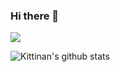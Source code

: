 ### Hi there 👋

![](https://komarev.com/ghpvc/?username=coskunergan)

![Kittinan's github stats](https://github-readme-stats.vercel.app/api?username=coskunergan&show_icons=true&title_color=fff&icon_color=79ff97&text_color=9f9f9f&bg_color=151515)

<!--[![Kittinan's wakatime stats](https://github-readme-stats.vercel.app/api/wakatime?username=coskunergan&layout=compact)](https://github.com/anuraghazra/github-readme-stats)--!>

<!--
**coskunergan/coskunergan** is a ✨ _special_ ✨ repository because its `README.md` (this file) appears on your GitHub profile.

Here are some ideas to get you started:

- 🔭 I’m currently working on ...
- 🌱 I’m currently learning ...
- 👯 I’m looking to collaborate on ...
- 🤔 I’m looking for help with ...
- 💬 Ask me about ...
- 📫 How to reach me: ...
- 😄 Pronouns: ...
- ⚡ Fun fact: ...
-->

